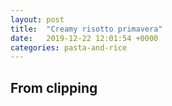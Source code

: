 ```yaml
---
layout: post
title:  "Creamy risotto primavera"
date:   2019-12-22 12:01:54 +0000
categories: pasta-and-rice
---
```


## From clipping
